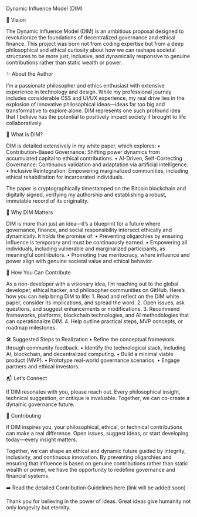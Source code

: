 Dynamic Influence Model (DIM)

🚀 Vision

The Dynamic Influence Model (DIM) is an ambitious proposal designed to revolutionize the foundations of decentralized governance and ethical finance. This project was born not from coding expertise but from a deep philosophical and ethical curiosity about how we can reshape societal structures to be more just, inclusive, and dynamically responsive to genuine contributions rather than static wealth or power.

✨ About the Author

I’m a passionate philosopher and ethics enthusiast with extensive experience in technology and design. While my professional journey includes considerable CSS and UI/UX experience, my real drive lies in the explosion of innovative philosophical ideas—ideas far too big and transformative to explore alone. DIM represents one such profound idea that I believe has the potential to positively impact society if brought to life collaboratively.

📜 What is DIM?

DIM is detailed extensively in my white paper, which explores:
	•	Contribution-Based Governance: Shifting power dynamics from accumulated capital to ethical contributions.
	•	AI-Driven, Self-Correcting Governance: Continuous validation and adaptation via artificial intelligence.
	•	Inclusive Reintegration: Empowering marginalized communities, including ethical rehabilitation for incarcerated individuals.

The paper is cryptographically timestamped on the Bitcoin blockchain and digitally signed, verifying my authorship and establishing a robust, immutable record of its originality.

🌟 Why DIM Matters

DIM is more than just an idea—it’s a blueprint for a future where governance, finance, and social responsibility intersect ethically and dynamically. It holds the promise of:
	•	Preventing oligarchies by ensuring influence is temporary and must be continuously earned.
	•	Empowering all individuals, including vulnerable and marginalized participants, as meaningful contributors.
	•	Promoting true meritocracy, where influence and power align with genuine societal value and ethical behavior.

🚧 How You Can Contribute

As a non-developer with a visionary idea, I’m reaching out to the global developer, ethical hacker, and philosopher communities on GitHub. Here’s how you can help bring DIM to life:
	1.	Read and reflect on the DIM white paper, consider its implications, and spread the word.
	2.	Open issues, ask questions, and suggest enhancements or modifications.
	3.	Recommend frameworks, platforms, blockchain technologies, and AI methodologies that can operationalize DIM.
	4.	Help outline practical steps, MVP concepts, or roadmap milestones.

🛠️ Suggested Steps to Realization
	•	Refine the conceptual framework through community feedback.
	•	Identify the technological stack, including AI, blockchain, and decentralized computing.
	•	Build a minimal viable product (MVP).
	•	Prototype real-world governance scenarios.
	•	Engage partners and ethical investors.

📬 Let’s Connect

If DIM resonates with you, please reach out. Every philosophical insight, technical suggestion, or critique is invaluable. Together, we can co-create a dynamic governance future.

🤝 Contributing

If DIM inspires you, your philosophical, ethical, or technical contributions can make a real difference. Open issues, suggest ideas, or start developing today—every insight matters.

Together, we can shape an ethical and dynamic future guided by integrity, inclusivity, and continuous innovation. By preventing oligarchies and ensuring that influence is based on genuine contributions rather than static wealth or power, we have the opportunity to redefine governance and financial systems.

➡️ Read the detailed Contribution Guidelines here (link will be added soon)

Thank you for believing in the power of ideas. Great ideas give humanity not only longevity but eternity.
